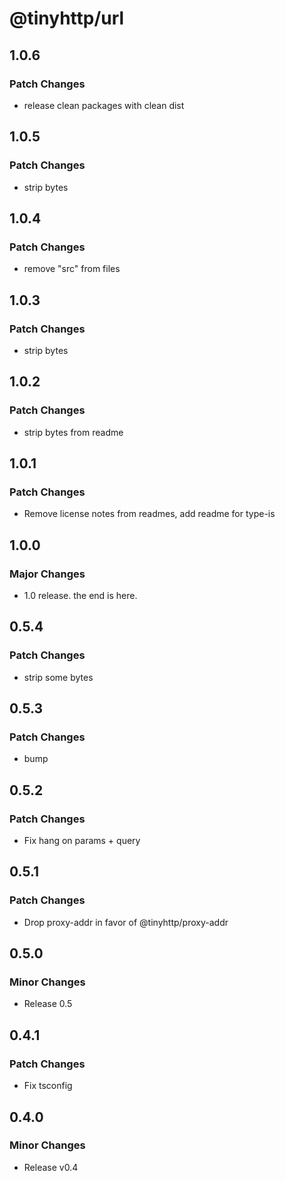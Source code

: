 # @tinyhttp/url

## 1.0.6

### Patch Changes

- release clean packages with clean dist

## 1.0.5

### Patch Changes

- strip bytes

## 1.0.4

### Patch Changes

- remove "src" from files

## 1.0.3

### Patch Changes

- strip bytes

## 1.0.2

### Patch Changes

- strip bytes from readme

## 1.0.1

### Patch Changes

- Remove license notes from readmes, add readme for type-is

## 1.0.0

### Major Changes

- 1.0 release. the end is here.

## 0.5.4

### Patch Changes

- strip some bytes

## 0.5.3

### Patch Changes

- bump

## 0.5.2

### Patch Changes

- Fix hang on params + query

## 0.5.1

### Patch Changes

- Drop proxy-addr in favor of @tinyhttp/proxy-addr

## 0.5.0

### Minor Changes

- Release 0.5

## 0.4.1

### Patch Changes

- Fix tsconfig

## 0.4.0

### Minor Changes

- Release v0.4
